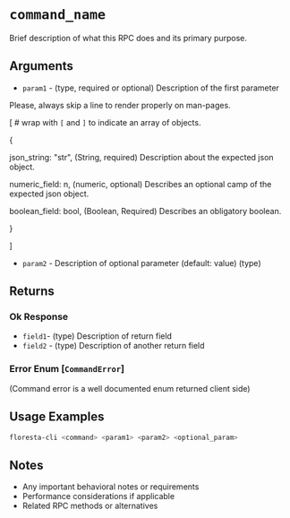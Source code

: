 # `command_name`

Brief description of what this RPC does and its primary purpose.

## Arguments

* `param1` - (type, required or optional) Description of the first parameter

Please, always skip a line to render properly on man-pages.

[ # wrap with `[` and `]` to indicate an array of objects.

 {

   json_string: "str", (String, required) Description about the expected json object.

   numeric_field: n, (numeric, optional) Describes an optional camp of the expected json object.

   boolean_field: bool, (Boolean, Required) Describes an obligatory boolean.

 }

]

* `param2`  - Description of optional parameter (default: value) (type)

## Returns

### Ok Response

- `field1`- (type) Description of return field
- `field2` - (type) Description of another return field

### Error Enum [`CommandError`]

(Command error is a well documented enum returned client side)

## Usage Examples

```bash
floresta-cli <command> <param1> <param2> <optional_param>
```

## Notes

- Any important behavioral notes or requirements
- Performance considerations if applicable
- Related RPC methods or alternatives
